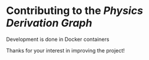 
# Contributing to the _Physics Derivation Graph_

Development is done in Docker containers


Thanks for your interest in improving the project!
